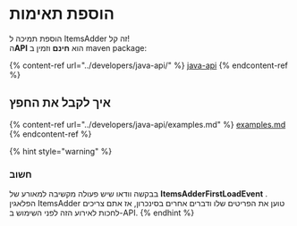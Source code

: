 # הוספת תאימות

הוספת תמיכה ל ItemsAdder זה קל!\
ה**API** הוא **חינם** וזמין ב maven package:

{% content-ref url="../developers/java-api/" %}
[java-api](../developers/java-api/)
{% endcontent-ref %}

## איך לקבל את החפץ

{% content-ref url="../developers/java-api/examples.md" %}
[examples.md](../developers/java-api/examples.md)
{% endcontent-ref %}

{% hint style="warning" %}
### חשוב

בבקשה וודאו שיש פעולה מקשיבה למאורע של **ItemsAdderFirstLoadEvent** . הפלאגין ItemsAdder טוען את הפריטים שלו ודברים אחרים בסינכרון, אז אתם צריכים לחכות לאירוע הזה לפני השימוש ב-API.
{% endhint %}
